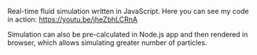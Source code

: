 Real-time fluid simulation written in JavaScript.
Here you can see my code in action: https://youtu.be/jheZbhLCRnA

Simulation can also be pre-calculated in Node.js app and then rendered in browser, which allows simulating greater number of particles.
